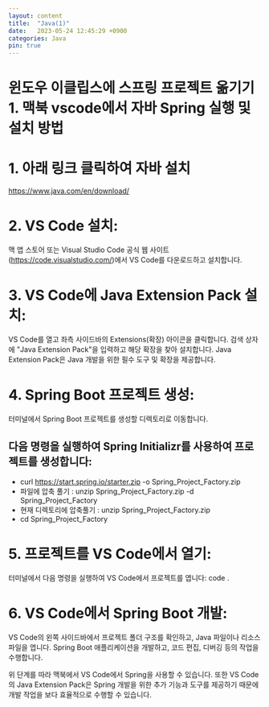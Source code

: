 ```yaml
---
layout: content
title:  "Java(1)"
date:   2023-05-24 12:45:29 +0900
categories: Java
pin: true
---
```



윈도우 이클립스에 스프링 프로젝트 옮기기 1. 맥북 vscode에서 자바 Spring 실행 및 설치 방법
================

# 1. 아래 링크 클릭하여 자바 설치
https://www.java.com/en/download/


# 2. VS Code 설치:
맥 앱 스토어 또는 Visual Studio Code 공식 웹 사이트(https://code.visualstudio.com/)에서 VS Code를 다운로드하고 설치합니다.

# 3. VS Code에 Java Extension Pack 설치:
VS Code를 열고 좌측 사이드바의 Extensions(확장) 아이콘을 클릭합니다.
검색 상자에 "Java Extension Pack"을 입력하고 해당 확장을 찾아 설치합니다.
Java Extension Pack은 Java 개발을 위한 필수 도구 및 확장을 제공합니다.

# 4. Spring Boot 프로젝트 생성:
터미널에서 Spring Boot 프로젝트를 생성할 디렉토리로 이동합니다.
## 다음 명령을 실행하여 Spring Initializr를 사용하여 프로젝트를 생성합니다:
- curl https://start.spring.io/starter.zip -o Spring_Project_Factory.zip
- 파일에 압축 풀기 : unzip Spring_Project_Factory.zip -d Spring_Project_Factory
- 현재 디렉토리에 압축풀기 : unzip Spring_Project_Factory.zip
- cd Spring_Project_Factory

# 5. 프로젝트를 VS Code에서 열기:
터미널에서 다음 명령을 실행하여 VS Code에서 프로젝트를 엽니다:
code .

# 6. VS Code에서 Spring Boot 개발:
VS Code의 왼쪽 사이드바에서 프로젝트 폴더 구조를 확인하고, Java 파일이나 리소스 파일을 엽니다.
Spring Boot 애플리케이션을 개발하고, 코드 편집, 디버깅 등의 작업을 수행합니다.

위 단계를 따라 맥북에서 VS Code에서 Spring을 사용할 수 있습니다. 또한 VS Code의 Java Extension Pack은 Spring 개발을 위한 추가 기능과 도구를 제공하기 때문에 개발 작업을 보다 효율적으로 수행할 수 있습니다.


